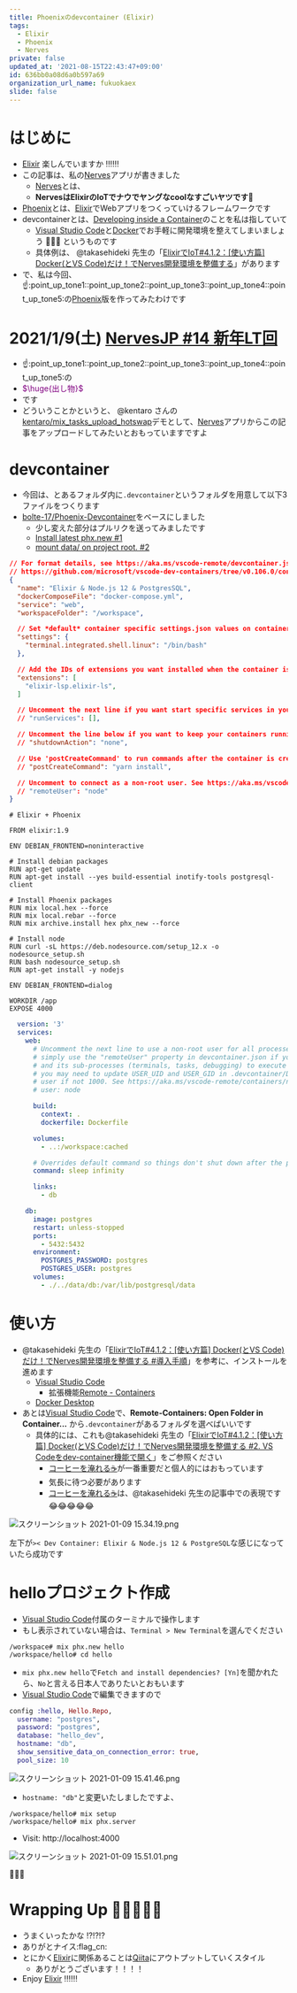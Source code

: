 ```yaml
---
title: Phoenixのdevcontainer (Elixir)
tags:
  - Elixir
  - Phoenix
  - Nerves
private: false
updated_at: '2021-08-15T22:43:47+09:00'
id: 636bb0a08d6a0b597a69
organization_url_name: fukuokaex
slide: false
---
```

# はじめに
- [Elixir](https://elixir-lang.org/) 楽しんでいますか :bangbang::bangbang::bangbang:
- この記事は、私の[Nerves](https://www.nerves-project.org/)アプリが書きました
    - [Nerves](https://www.nerves-project.org/)とは、
    - **NervesはElixirのIoTでナウでヤングなcoolなすごいヤツです:rocket:**
- [Phoenix](https://www.phoenixframework.org/)とは、[Elixir](https://elixir-lang.org/)でWebアプリをつくっていけるフレームワークです
- devcontainerとは、[Developing inside a Container](https://code.visualstudio.com/docs/remote/containers)のことを私は指していて
    - [Visual Studio Code](https://azure.microsoft.com/ja-jp/products/visual-studio-code/)と[Docker](https://www.docker.com/)でお手軽に開発環境を整えてしまいましょう :rocket::rocket::rocket: というものです
    - 具体例は、 @takasehideki 先生の「[ElixirでIoT#4.1.2：[使い方篇] Docker(とVS Code)だけ！でNerves開発環境を整備する](https://qiita.com/takasehideki/items/27005ba9c0d9eb693ea9)」があります
- で、私は今回、:point_up::point_up_tone1::point_up_tone2::point_up_tone3::point_up_tone4::point_up_tone5:の[Phoenix](https://www.phoenixframework.org/)版を作ってみたわけです

# 2021/1/9(土) [NervesJP #14 新年LT回](https://nerves-jp.connpass.com/event/199455/)
- :point_up::point_up_tone1::point_up_tone2::point_up_tone3::point_up_tone4::point_up_tone5:の
- <font color="purple">$\huge{出し物}$</font>
- です
- どういうことかというと、 @kentaro さんの[kentaro/mix_tasks_upload_hotswap](https://github.com/kentaro/mix_tasks_upload_hotswap)デモとして、[Nerves](https://www.nerves-project.org/)アプリからこの記事をアップロードしてみたいとおもっていますですよ

# devcontainer
- 今回は、とあるフォルダ内に`.devcontainer`というフォルダを用意して以下3ファイルをつくります
- [bolte-17/Phoenix-Devcontainer](https://github.com/bolte-17/Phoenix-Devcontainer)をベースにしました
    - 少し変えた部分はプルリクを送ってみましたです
    - [Install latest phx.new #1](https://github.com/bolte-17/Phoenix-Devcontainer/pull/1)
    - [mount data/ on project root. #2](https://github.com/bolte-17/Phoenix-Devcontainer/pull/2)

```json:.devcontainer/devcontainer.json
// For format details, see https://aka.ms/vscode-remote/devcontainer.json or this file's README at:
// https://github.com/microsoft/vscode-dev-containers/tree/v0.106.0/containers/elm
{
  "name": "Elixir & Node.js 12 & PostgresSQL",
  "dockerComposeFile": "docker-compose.yml",
  "service": "web",
  "workspaceFolder": "/workspace",

  // Set *default* container specific settings.json values on container create.
  "settings": {
    "terminal.integrated.shell.linux": "/bin/bash"
  },

  // Add the IDs of extensions you want installed when the container is created.
  "extensions": [
    "elixir-lsp.elixir-ls",
  ]

  // Uncomment the next line if you want start specific services in your Docker Compose config.
  // "runServices": [],

  // Uncomment the line below if you want to keep your containers running after VS Code shuts down.
  // "shutdownAction": "none",

  // Use 'postCreateCommand' to run commands after the container is created.
  // "postCreateCommand": "yarn install",

  // Uncomment to connect as a non-root user. See https://aka.ms/vscode-remote/containers/non-root.
  // "remoteUser": "node"
}
```

```docker:.devcontainer/Dockerfile
# Elixir + Phoenix

FROM elixir:1.9

ENV DEBIAN_FRONTEND=noninteractive

# Install debian packages
RUN apt-get update
RUN apt-get install --yes build-essential inotify-tools postgresql-client

# Install Phoenix packages
RUN mix local.hex --force
RUN mix local.rebar --force
RUN mix archive.install hex phx_new --force

# Install node
RUN curl -sL https://deb.nodesource.com/setup_12.x -o nodesource_setup.sh
RUN bash nodesource_setup.sh
RUN apt-get install -y nodejs

ENV DEBIAN_FRONTEND=dialog

WORKDIR /app
EXPOSE 4000
```

```docker:.devcontainer/docker-compose.yml
  version: '3'
  services:
    web:
      # Uncomment the next line to use a non-root user for all processes. You can also
      # simply use the "remoteUser" property in devcontainer.json if you just want VS Code
      # and its sub-processes (terminals, tasks, debugging) to execute as the user. On Linux,
      # you may need to update USER_UID and USER_GID in .devcontainer/Dockerfile to match your
      # user if not 1000. See https://aka.ms/vscode-remote/containers/non-root for details.
      # user: node

      build:
        context: .
        dockerfile: Dockerfile

      volumes:
        - ..:/workspace:cached

      # Overrides default command so things don't shut down after the process ends.
      command: sleep infinity

      links:
        - db

    db:
      image: postgres
      restart: unless-stopped
      ports:
        - 5432:5432
      environment:
        POSTGRES_PASSWORD: postgres
        POSTGRES_USER: postgres
      volumes:
        - ./../data/db:/var/lib/postgresql/data
```

# 使い方
- @takasehideki 先生の「[ElixirでIoT#4.1.2：[使い方篇] Docker(とVS Code)だけ！でNerves開発環境を整備する #導入手順](https://qiita.com/takasehideki/items/27005ba9c0d9eb693ea9#%E5%B0%8E%E5%85%A5%E6%89%8B%E9%A0%86)」を参考に、インストールを進めます
    - [Visual Studio Code](https://code.visualstudio.com/download)
        - 拡張機能[Remote - Containers](https://marketplace.visualstudio.com/items?itemName=ms-vscode-remote.remote-containers)
    - [Docker Desktop](https://www.docker.com/products/docker-desktop)
- あとは[Visual Studio Code](https://code.visualstudio.com/download)で、**Remote-Containers: Open Folder in Container...** から`.devcontainer`があるフォルダを選べばいいです
    - 具体的には、これも@takasehideki 先生の「[ElixirでIoT#4.1.2：[使い方篇] Docker(とVS Code)だけ！でNerves開発環境を整備する #2. VS Codeをdev-container機能で開く](https://qiita.com/takasehideki/items/27005ba9c0d9eb693ea9#2-vs-code%E3%82%92dev-container%E6%A9%9F%E8%83%BD%E3%81%A7%E9%96%8B%E3%81%8F)」をご参照ください
        - [コーヒーを淹れる:coffee:](https://qiita.com/takasehideki/items/27005ba9c0d9eb693ea9#3-%E3%82%B3%E3%83%BC%E3%83%92%E3%83%BC%E3%82%92%E6%B7%B9%E3%82%8C%E3%82%8Bcoffee)が一番重要だと個人的にはおもっています
        - 気長に待つ必要があります
        - [コーヒーを淹れる:coffee:](https://qiita.com/takasehideki/items/27005ba9c0d9eb693ea9#3-%E3%82%B3%E3%83%BC%E3%83%92%E3%83%BC%E3%82%92%E6%B7%B9%E3%82%8C%E3%82%8Bcoffee)は、@takasehideki 先生の記事中での表現です :joy::joy::joy::joy::joy:

![スクリーンショット 2021-01-09 15.34.19.png](https://qiita-image-store.s3.ap-northeast-1.amazonaws.com/0/131808/63ddeaaa-a162-00cd-4d8c-445036c0d982.png)

左下が`>< Dev Container: Elixir & Node.js 12 & PostgreSQL`な感じになっていたら成功です



# helloプロジェクト作成

- [Visual Studio Code](https://code.visualstudio.com/download)付属のターミナルで操作します
- もし表示されていない場合は、`Terminal > New Terminal`を選んでください

```
/workspace# mix phx.new hello
/workspace/hello# cd hello
```

- `mix phx.new hello`で`Fetch and install dependencies? [Yn]`を聞かれたら、`No`と言える日本人でありたいとおもいます
- [Visual Studio Code](https://code.visualstudio.com/download)で編集できますので

```elixir:hello/config/dev.exs
config :hello, Hello.Repo,
  username: "postgres",
  password: "postgres",
  database: "hello_dev",
  hostname: "db",
  show_sensitive_data_on_connection_error: true,
  pool_size: 10
```

![スクリーンショット 2021-01-09 15.41.46.png](https://qiita-image-store.s3.ap-northeast-1.amazonaws.com/0/131808/adeea5df-45dc-f2aa-22c7-c43d01ec68fd.png)


- `hostname: "db"`と変更いたしましたですよ、


```
/workspace/hello# mix setup
/workspace/hello# mix phx.server
```

- Visit: http://localhost:4000

![スクリーンショット 2021-01-09 15.51.01.png](https://qiita-image-store.s3.ap-northeast-1.amazonaws.com/0/131808/40bb2958-7cd8-2d6c-120a-3377b9812afe.png)


:tada::tada::tada:

# Wrapping Up 🎍🎍🎍🎍🎍
- うまくいったかな :interrobang::interrobang::interrobang:
- ありがとナイス:flag_cn:
- とにかく[Elixir](https://elixir-lang.org/)に関係あることは[Qiita](https://qiita.com/)にアウトプットしていくスタイル
    - ありがとうございます！！！！
- Enjoy [Elixir](https://elixir-lang.org/) :bangbang::bangbang::bangbang:


